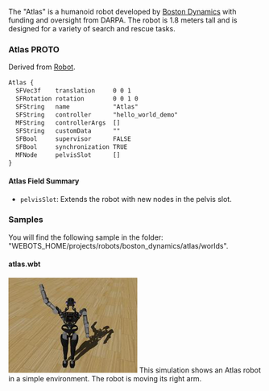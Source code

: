 The "Atlas" is a humanoid robot developed by [Boston Dynamics](https://www.bostondynamics.com/atlas) with funding and oversight from DARPA.
The robot is 1.8 meters tall and is designed for a variety of search and rescue tasks.

### Atlas PROTO

Derived from [Robot](https://cyberbotics.com/doc/reference/robot).

```
Atlas {
  SFVec3f    translation     0 0 1
  SFRotation rotation        0 0 1 0
  SFString   name            "Atlas"
  SFString   controller      "hello_world_demo"
  MFString   controllerArgs  []
  SFString   customData      ""
  SFBool     supervisor      FALSE
  SFBool     synchronization TRUE
  MFNode     pelvisSlot      []
}
```

#### Atlas Field Summary

- `pelvisSlot`: Extends the robot with new nodes in the pelvis slot.

### Samples

You will find the following sample in the folder: "WEBOTS\_HOME/projects/robots/boston_dynamics/atlas/worlds".

#### atlas.wbt

![atlas.wbt.png](images/atlas/atlas.wbt.thumbnail.jpg) This simulation shows an Atlas robot in a simple environment. The robot is moving its right arm.
